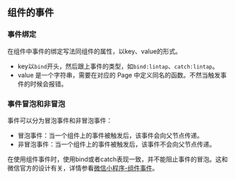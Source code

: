 
## 组件的事件

### 事件绑定

在组件中事件的绑定写法同组件的属性，以key、value的形式。

- key以`bind`开头，然后跟上事件的类型，如`bind:lintap`、`catch:lintap`。
- value 是一个字符串，需要在对应的 Page 中定义同名的函数。不然当触发事件的时候会报错。

### 事件冒泡和非冒泡

事件可以分为冒泡事件和非冒泡事件：

* 冒泡事件：当一个组件上的事件被触发后，该事件会向父节点传递。
* 非冒泡事件：当一个组件上的事件被触发后，该事件不会向父节点传递。

在使用组件事件时，使用bind或者catch表现一致，并不能阻止事件的冒泡。这和微信官方的设计有关，详情参看[微信小程序-组件事件](https://developers.weixin.qq.com/miniprogram/dev/framework/custom-component/events.html)。

